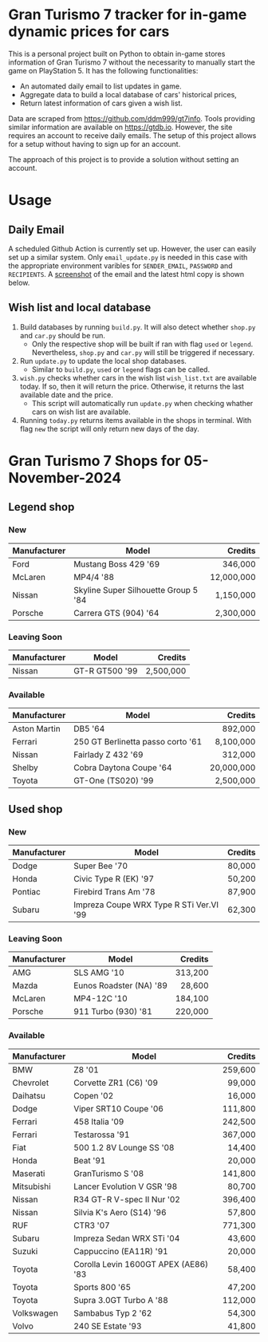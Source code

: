 # Gran Turismo 7 tracker for in-game dynamic prices for cars

This is a personal project built on Python to obtain in-game stores information of Gran Turismo 7 without the necessarity to manually start the game on PlayStation 5. It has the following functionalities:

- An automated daily email to list updates in game.
- Aggregate data to build a local database of cars' historical prices,
- Return latest information of cars given a wish list.

Data are scraped from https://github.com/ddm999/gt7info. Tools providing similar information are available on https://gtdb.io. However, the site requires an account to receive daily emails. The setup of this project allows for a setup without having to sign up for an account.

The approach of this project is to provide a solution without setting an account.

# Usage

## Daily Email

A scheduled Github Action is currently set up. However, the user can easily set up a similar system. Only `email_update.py` is needed in this case with the appropriate environment varibles for `SENDER_EMAIL`, `PASSWORD` and `RECIPIENTS`. A [screenshot](https://raw.githubusercontent.com/marcohoucheng/Gran-Turismo-7-Price-Tracker/main/data/email_screenshot.png) of the email and the latest html copy is shown below.

## Wish list and local database

1. Build databases by running `build.py`. It will also detect whether `shop.py` and `car.py` should be run.
    - Only the respective shop will be built if ran with flag `used` or `legend`. Nevertheless, `shop.py` and `car.py` will still be triggered if necessary.
2. Run `update.py` to update the local shop databases.
    - Similar to `build.py`, `used` or `legend` flags can be called.
3. `wish.py` checks whether cars in the wish list `wish_list.txt` are available today. If so, then it will return the price. Otherwise, it returns the last available date and the price.
    - This script will automatically run `update.py` when checking whather cars on wish list are available.
4. Running `today.py` returns items available in the shops in terminal. With flag `new` the script will only return new days of the day.


# Gran Turismo 7 Shops for 05-November-2024



## Legend shop

### New
 | Manufacturer | Model | Credits |
 | --- | --- | --: |
|Ford|Mustang Boss 429 '69|346,000|
|McLaren|MP4/4 '88|12,000,000|
|Nissan|Skyline Super Silhouette Group 5 '84|1,150,000|
|Porsche|Carrera GTS (904) '64|2,300,000|

### Leaving Soon
 | Manufacturer | Model | Credits |
 | --- | --- | --: |
|Nissan|GT-R GT500 '99|2,500,000|

### Available
 | Manufacturer | Model | Credits |
 | --- | --- | --: |
|Aston Martin|DB5 '64|892,000|
|Ferrari|250 GT Berlinetta passo corto '61|8,100,000|
|Nissan|Fairlady Z 432 '69|312,000|
|Shelby|Cobra Daytona Coupe '64|20,000,000|
|Toyota|GT-One (TS020) '99|2,500,000|


## Used shop

### New
 | Manufacturer | Model | Credits |
 | --- | --- | --: |
|Dodge|Super Bee '70|80,000|
|Honda|Civic Type R (EK) '97|50,200|
|Pontiac|Firebird Trans Am '78|87,900|
|Subaru|Impreza Coupe WRX Type R STi Ver.VI '99|62,300|

### Leaving Soon
 | Manufacturer | Model | Credits |
 | --- | --- | --: |
|AMG|SLS AMG '10|313,200|
|Mazda|Eunos Roadster (NA) '89|28,600|
|McLaren|MP4-12C '10|184,100|
|Porsche|911 Turbo (930) '81|220,000|

### Available
 | Manufacturer | Model | Credits |
 | --- | --- | --: |
|BMW|Z8 '01|259,600|
|Chevrolet|Corvette ZR1 (C6) '09|99,000|
|Daihatsu|Copen '02|16,000|
|Dodge|Viper SRT10 Coupe '06|111,800|
|Ferrari|458 Italia '09|242,500|
|Ferrari|Testarossa '91|367,000|
|Fiat|500 1.2 8V Lounge SS '08|14,400|
|Honda|Beat '91|20,000|
|Maserati|GranTurismo S '08|141,800|
|Mitsubishi|Lancer Evolution V GSR '98|80,700|
|Nissan|R34 GT-R V-spec II Nur '02|396,400|
|Nissan|Silvia K's Aero (S14) '96|57,800|
|RUF|CTR3 '07|771,300|
|Subaru|Impreza Sedan WRX STi '04|43,600|
|Suzuki|Cappuccino (EA11R) '91|20,000|
|Toyota|Corolla Levin 1600GT APEX (AE86) '83|58,400|
|Toyota|Sports 800 '65|47,200|
|Toyota|Supra 3.0GT Turbo A '88|112,000|
|Volkswagen|Sambabus Typ 2 '62|54,300|
|Volvo|240 SE Estate '93|41,800|
